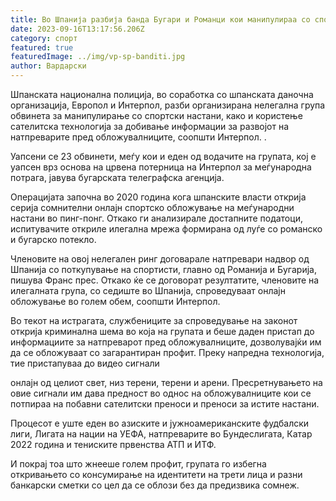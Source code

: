 ```yaml
---
title: Во Шпанија разбија банда Бугари и Романци кои манипулираа со спортски настани
date: 2023-09-16T13:17:56.206Z
category: спорт
featured: true
featuredImage: ../img/vp-sp-banditi.jpg
author: Вардарски
---
```

Шпанската национална полиција, во соработка со шпанската даночна организација, Европол и Интерпол, разби организирана нелегална група обвинета за манипулирање со спортски настани, како и користење сателитска технологија за добивање информации за развојот на натпреварите пред обложувалниците, соопшти Интерпол. .

Уапсени се 23 обвинети, меѓу кои и еден од водачите на групата, кој е уапсен врз основа на црвена потерница на Интерпол за меѓународна потрага, јавува бугарската телеграфска агенција.

Операцијата започна во 2020 година кога шпанските власти открија серија сомнителни онлајн спортско обложување на меѓународни настани во пинг-понг. Откако ги анализирале достапните податоци, испитувачите откриле илегална мрежа формирана од луѓе со романско и бугарско потекло.

Членовите на овој нелегален ринг договарале натпревари надвор од Шпанија со поткупување на спортисти, главно од Романија и Бугарија, пишува Франс прес. Откако ќе се договорат резултатите, членовите на илегалната група, со седиште во Шпанија, спроведуваат онлајн обложување во голем обем, соопшти Интерпол.

Во текот на истрагата, службениците за спроведување на законот открија криминална шема во која на групата и беше даден пристап до информациите за натпреварот пред обложувалниците, дозволувајќи им да се обложуваат со загарантиран профит. Преку напредна технологија, тие пристапуваа до видео сигнали

онлајн од целиот свет, низ терени, терени и арени. Пресретнувањето на овие сигнали им дава предност во однос на обложувалниците кои се потпираа на побавни сателитски преноси и преноси за истите настани.

Процесот е уште еден во азиските и јужноамериканските фудбалски лиги, Лигата на нации на УЕФА, натпреварите во Бундеслигата, Катар 2022 година и тениските првенства АТП и ИТФ.

И покрај тоа што жнееше голем профит, групата го избегна откривањето со консумирање на идентитети на трети лица и разни банкарски сметки со цел да се облози без да предизвика сомнеж.